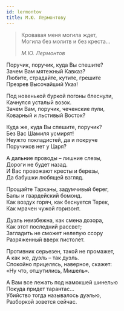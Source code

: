 ```yaml
---
id: lermontov
title: М.Ю. Лермонтову
---
```


> Кровавая меня могила ждет,\
> Могила без молитв и без креста...
>
> _М.Ю. Лермонтов_

Поручик, поручик, куда Вы спешите?\
Зачем Вам мятежный Кавказ?\
Любите, страдайте, кутите, грешите\
Презрев Высочайший Указ!

Под новенькой буркой погоны блеснули,\
Качнулся усталый возок.\
Зачем Вам, поручик, чеченские пули,\
Коварный и льстивый Восток?

Куда же, куда Вы спешите, поручик?\
Без Вас Шамиля усмирят!\
Неужто покладистей, да и покруче\
Поручиков нет у Царя?

А дальние проводы – лишние слезы,\
Дороги не будет назад.\
И Вас провожают кресты и березы,\
Да бабушки любящей взгляд.

Прощайте Тарханы, задумчивый берег,\
Балы и гвардейский бомонд.\
Как воздух горяч, как беснуется Терек,\
Как мрачен чужой горизонт.

Дуэль неизбежна, как смена дозора,\
Как этот последний рассвет;\
Загладить не сможет нелепую ссору\
Разряженный вверх пистолет.

Противник серьезен, такой не промажет,\
А как же, дуэль – так дуэль.\
Спокойно прицелясь, наверное, скажет:\
«Ну что, отшутились, Мишель».

А Вам все лежать под намокшей шинелью\
Покуда придет тарантас...\
Убийство тогда называлось дуэлью,\
Разборкой зовется сейчас.
